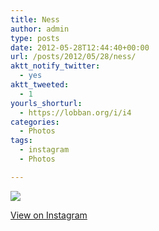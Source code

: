 ```yaml
---
title: Ness
author: admin
type: posts
date: 2012-05-28T12:44:40+00:00
url: /posts/2012/05/28/ness/
aktt_notify_twitter:
  - yes
aktt_tweeted:
  - 1
yourls_shorturl:
  - https://lobban.org/i/i4
categories:
  - Photos
tags:
  - instagram
  - Photos

---
```

![][1]

[View on Instagram][2]

 [1]: https://lobban.org/wp-content/uploads/HLIC/7644bbf3de5e830aed5a8190dbb22e40.jpg
 [2]: http://instagr.am/p/LK5qZnqlio/